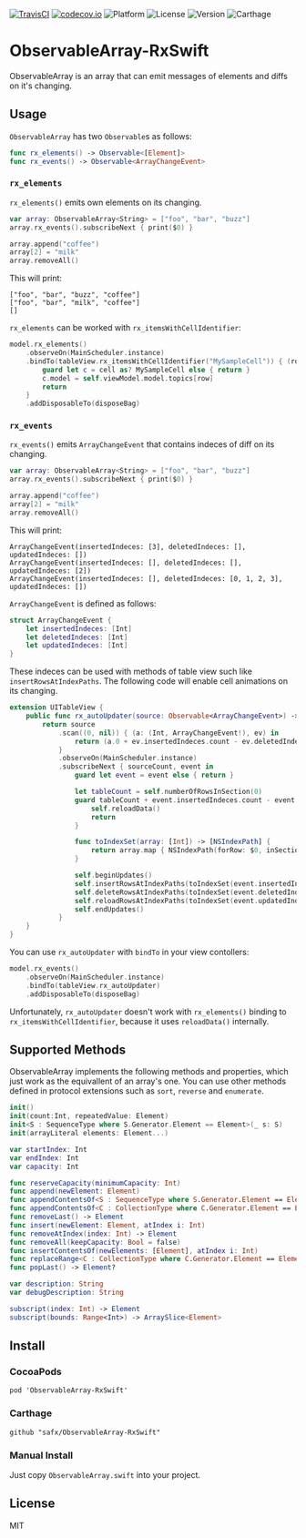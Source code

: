 
[![TravisCI](http://img.shields.io/travis/safx/ObservableArray-RxSwift.svg?style=flat)](https://travis-ci.org/safx/ObservableArray-RxSwift)
[![codecov.io](https://codecov.io/github/safx/ObservableArray-RxSwift/coverage.svg?branch=master)](https://codecov.io/github/safx/ObservableArray-RxSwift?branch=master)
![Platform](https://img.shields.io/cocoapods/p/ObservableArray-RxSwift.svg?style=flat)
![License](https://img.shields.io/cocoapods/l/ObservableArray-RxSwift.svg?style=flat)
![Version](https://img.shields.io/cocoapods/v/ObservableArray-RxSwift.svg?style=flat)
![Carthage](https://img.shields.io/badge/Carthage-compatible-4BC51D.svg?style=flat)

# ObservableArray-RxSwift

ObservableArray is an array that can emit messages of elements and diffs on it's changing.

## Usage

`ObservableArray` has two `Observable`s as follows:

```swift
func rx_elements() -> Observable<[Element]>
func rx_events() -> Observable<ArrayChangeEvent>
```

### `rx_elements`

`rx_elements()` emits own elements on its changing.

```swift
var array: ObservableArray<String> = ["foo", "bar", "buzz"]
array.rx_events().subscribeNext { print($0) }

array.append("coffee")
array[2] = "milk"
array.removeAll()
```

This will print:

    ["foo", "bar", "buzz", "coffee"]
    ["foo", "bar", "milk", "coffee"]
    []

`rx_elements` can be worked with `rx_itemsWithCellIdentifier`:

```swift
model.rx_elements()
    .observeOn(MainScheduler.instance)
    .bindTo(tableView.rx_itemsWithCellIdentifier("MySampleCell")) { (row, element, cell) in
        guard let c = cell as? MySampleCell else { return }
        c.model = self.viewModel.model.topics[row]
        return
    }
    .addDisposableTo(disposeBag)
```

### `rx_events`

`rx_events()` emits `ArrayChangeEvent` that contains indeces of diff on its changing.

```swift
var array: ObservableArray<String> = ["foo", "bar", "buzz"]
array.rx_events().subscribeNext { print($0) }

array.append("coffee")
array[2] = "milk"
array.removeAll()
```

This will print:

    ArrayChangeEvent(insertedIndeces: [3], deletedIndeces: [], updatedIndeces: [])
    ArrayChangeEvent(insertedIndeces: [], deletedIndeces: [], updatedIndeces: [2])
    ArrayChangeEvent(insertedIndeces: [], deletedIndeces: [0, 1, 2, 3], updatedIndeces: [])

`ArrayChangeEvent` is defined as follows:

```swift
struct ArrayChangeEvent {
    let insertedIndeces: [Int]
    let deletedIndeces: [Int]
    let updatedIndeces: [Int]
}
```

These indeces can be used with methods of table view such like `insertRowsAtIndexPaths`.
The following code will enable cell animations on its changing.

```swift
extension UITableView {
    public func rx_autoUpdater(source: Observable<ArrayChangeEvent>) -> Disposable {
        return source
            .scan((0, nil)) { (a: (Int, ArrayChangeEvent!), ev) in
                return (a.0 + ev.insertedIndeces.count - ev.deletedIndeces.count, ev)
            }
            .observeOn(MainScheduler.instance)
            .subscribeNext { sourceCount, event in
                guard let event = event else { return }

                let tableCount = self.numberOfRowsInSection(0)
                guard tableCount + event.insertedIndeces.count - event.deletedIndeces.count == sourceCount else {
                    self.reloadData()
                    return
                }

                func toIndexSet(array: [Int]) -> [NSIndexPath] {
                    return array.map { NSIndexPath(forRow: $0, inSection: 0) }
                }

                self.beginUpdates()
                self.insertRowsAtIndexPaths(toIndexSet(event.insertedIndeces), withRowAnimation: .Automatic)
                self.deleteRowsAtIndexPaths(toIndexSet(event.deletedIndeces), withRowAnimation: .Automatic)
                self.reloadRowsAtIndexPaths(toIndexSet(event.updatedIndeces), withRowAnimation: .Automatic)
                self.endUpdates()
            }
    }
}
```

You can use `rx_autoUpdater` with `bindTo` in your view contollers:

```swift
model.rx_events()
    .observeOn(MainScheduler.instance)
    .bindTo(tableView.rx_autoUpdater)
    .addDisposableTo(disposeBag)
```

Unfortunately, `rx_autoUpdater` doesn't work with `rx_elements()` binding to `rx_itemsWithCellIdentifier`, because it uses `reloadData()` internally.

## Supported Methods

ObservableArray implements the following methods and properties, which just work as the equivallent of an array's one.
You can use other methods defined in protocol extensions such as `sort`, `reverse` and `enumerate`.

```swift
init()
init(count:Int, repeatedValue: Element)
init<S : SequenceType where S.Generator.Element == Element>(_ s: S)
init(arrayLiteral elements: Element...)

var startIndex: Int
var endIndex: Int
var capacity: Int

func reserveCapacity(minimumCapacity: Int)
func append(newElement: Element)
func appendContentsOf<S : SequenceType where S.Generator.Element == Element>(newElements: S)
func appendContentsOf<C : CollectionType where C.Generator.Element == Element>(newElements: C)
func removeLast() -> Element
func insert(newElement: Element, atIndex i: Int)
func removeAtIndex(index: Int) -> Element
func removeAll(keepCapacity: Bool = false)
func insertContentsOf(newElements: [Element], atIndex i: Int)
func replaceRange<C : CollectionType where C.Generator.Element == Element>(subRange: Range<Int>, with newCollection: C)
func popLast() -> Element?

var description: String
var debugDescription: String

subscript(index: Int) -> Element
subscript(bounds: Range<Int>) -> ArraySlice<Element>
```

## Install

### CocoaPods

    pod 'ObservableArray-RxSwift'

### Carthage

    github "safx/ObservableArray-RxSwift"

### Manual Install

Just copy `ObservableArray.swift` into your project.


## License

MIT

